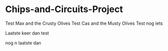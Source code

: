 # Chips-and-Circuits-Project

Test Max and the Crusty Olives
Test Cas and the Musty Olives
Test nog iets

Laatste keer dan test

nog n laatste dan
